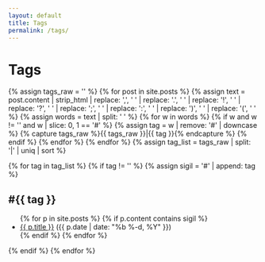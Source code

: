 ```yaml
---
layout: default
title: Tags
permalink: /tags/
---
```


# Tags

{% assign tags_raw = '' %}
{% for post in site.posts %}
  {% assign text = post.content | strip_html | replace: ',', ' ' | replace: '.', ' ' | replace: '!', ' ' | replace: '?', ' ' | replace: ';', ' ' | replace: ':', ' ' | replace: ')', ' ' | replace: '(', ' ' %}
  {% assign words = text | split: ' ' %}
  {% for w in words %}
    {% if w and w != '' and w | slice: 0, 1 == '#' %}
      {% assign tag = w | remove: '#' | downcase %}
      {% capture tags_raw %}{{ tags_raw }}|{{ tag }}{% endcapture %}
    {% endif %}
  {% endfor %}
{% endfor %}
{% assign tag_list = tags_raw | split: '|' | uniq | sort %}

{% for tag in tag_list %}
  {% if tag != '' %}
    {% assign sigil = '#' | append: tag %}
    <h2 id="{{ tag }}">#{{ tag }}</h2>
    <ul>
      {% for p in site.posts %}
        {% if p.content contains sigil %}
          <li><a href="{{ p.url | relative_url }}">{{ p.title }}</a> <span class="meta">({{ p.date | date: "%b %-d, %Y" }})</span></li>
        {% endif %}
      {% endfor %}
    </ul>
  {% endif %}
{% endfor %}

